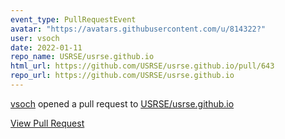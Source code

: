 ```yaml
---
event_type: PullRequestEvent
avatar: "https://avatars.githubusercontent.com/u/814322?"
user: vsoch
date: 2022-01-11
repo_name: USRSE/usrse.github.io
html_url: https://github.com/USRSE/usrse.github.io/pull/643
repo_url: https://github.com/USRSE/usrse.github.io
---
```


<a href='https://github.com/vsoch' target='_blank'>vsoch</a> opened a pull request to <a href='https://github.com/USRSE/usrse.github.io' target='_blank'>USRSE/usrse.github.io</a>

<a href='https://github.com/USRSE/usrse.github.io/pull/643' target='_blank'>View Pull Request</a>